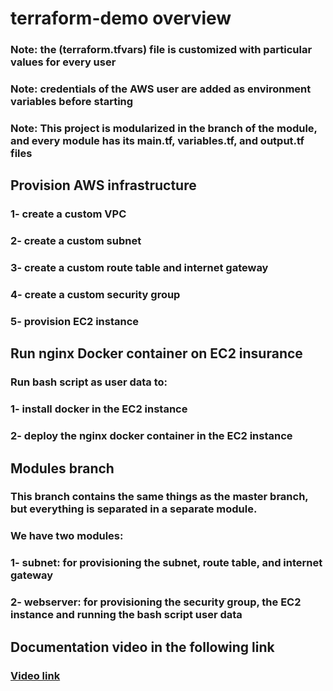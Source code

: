 # terraform-demo overview

### Note: the (terraform.tfvars) file is customized with particular values for every user 
### Note: credentials of the AWS user are added as environment variables before starting 
### Note: This project is modularized in the branch of the module, and every module has its main.tf, variables.tf, and output.tf files


## Provision AWS infrastructure
### 1- create a custom VPC
### 2- create a custom subnet
### 3- create a custom route table and internet gateway
### 4- create a custom security group
### 5- provision EC2 instance

## Run nginx Docker container on EC2 insurance
### Run bash script as user data to:
###     1- install docker in the EC2 instance 
###     2- deploy the nginx docker container in the EC2 instance

## Modules branch
### This branch contains the same things as the master branch, but everything is separated in a separate module.
### We have two modules:
###    1- subnet: for provisioning the subnet, route table, and internet gateway
###    2- webserver: for provisioning the security group, the EC2 instance and running the bash script user data




## Documentation video in the following link
### [Video link](https://drive.google.com/file/d/1rgRWDRta8UmR7V1WB6a1ATAmBm9Vlho6/view?usp=sharing)
